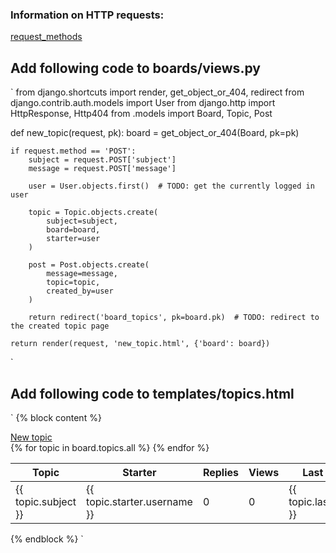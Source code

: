 ### Information on HTTP requests:
[request_methods](https://developer.mozilla.org/en-US/docs/Web/HTTP/Methods)


## Add following code to boards/views.py
`
from django.shortcuts import render, get_object_or_404, redirect
from django.contrib.auth.models import User
from django.http import HttpResponse, Http404
from .models import Board, Topic, Post

def new_topic(request, pk):
    board = get_object_or_404(Board, pk=pk)

    if request.method == 'POST':
        subject = request.POST['subject']
        message = request.POST['message']

        user = User.objects.first()  # TODO: get the currently logged in user

        topic = Topic.objects.create(
            subject=subject,
            board=board,
            starter=user
        )

        post = Post.objects.create(
            message=message,
            topic=topic,
            created_by=user
        )

        return redirect('board_topics', pk=board.pk)  # TODO: redirect to the created topic page

    return render(request, 'new_topic.html', {'board': board})

`

## Add following code to templates/topics.html

`
{% block content %}
<div class="mb-4">
    <a href="{% url 'new_topic' board.pk %}" class="btn btn-primary">New topic</a>
  </div>
  
<table class="table">
  <thead class="thead-inverse">
    <tr>
      <th>Topic</th>
      <th>Starter</th>
      <th>Replies</th>
      <th>Views</th>
      <th>Last Update</th>
    </tr>
  </thead>
  <tbody>
    {% for topic in board.topics.all %}
    <tr>
      <td>{{ topic.subject }}</td>
      <td>{{ topic.starter.username }}</td>
      <td>0</td>
      <td>0</td>
      <td>{{ topic.last_updated }}</td>
    </tr>
    {% endfor %}
  </tbody>
</table>
{% endblock %}
`